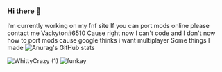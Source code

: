 
### Hi there 👋
I’m currently working on my fnf site
If you can port mods online please contact me Vackyton#6510
Cause right now I can't code and I don't now how to port mods cause google thinks i want multiplayer
                                                  Some things I made
              ![Anurag's GitHub stats](https://github-readme-stats.vercel.app/api?username=vackyton&theme=radical&show_icons=true)
                
                                               
![WhittyCrazy (1)](https://user-images.githubusercontent.com/79385929/128584952-5b5e2eba-3534-41c2-8822-3ed599d7eff0.png)
![funkay](https://user-images.githubusercontent.com/79385929/128585292-d77b5431-2ec3-4bc7-a092-8a9b7a72758b.png)
